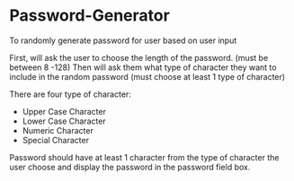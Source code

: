 # Password-Generator
To randomly generate password for user based on user input

First, will ask the user to choose the length of the password. (must be between 8 -128)
Then will ask them what type of character they want to include in the random password (must choose at least 1 type of character)

There are four type of character:
- Upper Case Character
- Lower Case Character
- Numeric Character
- Special Character

Password should have at least 1 character from the type of character the user choose and display the password in the password field box.

